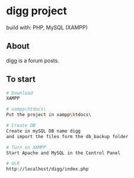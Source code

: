 # digg project 

build with: PHP, MySQL (XAMPP)

## About
digg is a forum posts.

## To start
```bash
# Download
XAMPP 

# xampp\htdocs\
Put the project in xampp\htdocs\

# Create DB
Create in mySQL DB name digg 
and import the files form the db_backup folder

# Turn on XAMPP
Start Apache and MySQL in the Control Panel

# ULR
http://localhost/digg/index.php
```
